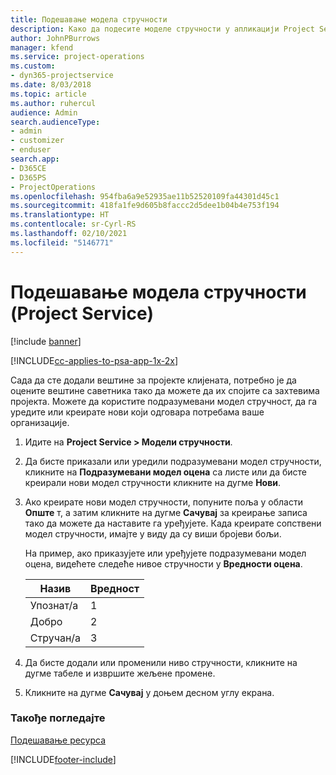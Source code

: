 ```yaml
---
title: Подешавање модела стручности
description: Како да подесите моделе стручности у апликацији Project Service
author: JohnPBurrows
manager: kfend
ms.service: project-operations
ms.custom:
- dyn365-projectservice
ms.date: 8/03/2018
ms.topic: article
ms.author: ruhercul
audience: Admin
search.audienceType:
- admin
- customizer
- enduser
search.app:
- D365CE
- D365PS
- ProjectOperations
ms.openlocfilehash: 954fba6a9e52935ae11b52520109fa44301d45c1
ms.sourcegitcommit: 418fa1fe9d605b8faccc2d5dee1b04b4e753f194
ms.translationtype: HT
ms.contentlocale: sr-Cyrl-RS
ms.lasthandoff: 02/10/2021
ms.locfileid: "5146771"
---
```

# <a name="set-up-proficiency-models-project-service"></a>Подешавање модела стручности (Project Service)

[!include [banner](../includes/psa-now-project-operations.md)]

[!INCLUDE[cc-applies-to-psa-app-1x-2x](../includes/cc-applies-to-psa-app-1x-2x.md)]

Сада да сте додали вештине за пројекте клијената, потребно је да оцените вештине саветника тако да можете да их спојите са захтевима пројекта. Можете да користите подразумевани модел стручност, да га уредите или креирате нови који одговара потребама ваше организације.  
  
1.  Идите на **Project Service > Модели стручности**.  
  
2.  Да бисте приказали или уредили подразумевани модел стручности, кликните на **Подразумевани модел оцена** са листе или да бисте креирали нови модел стручности кликните на дугме **Нови**.  
  
3.  Ако креирате нови модел стручности, попуните поља у области **Опште** т, а затим кликните на дугме **Сачувај** за креирање записа тако да можете да наставите га уређујете. Када креирате сопствени модел стручности, имајте у виду да су виши бројеви бољи.  
  
     На пример, ако приказујете или уређујете подразумевани модел оцена, видећете следеће нивое стручности у **Вредности оцена**.  
  
    |Назив|Вредност|  
    |----------|-----------|  
    |Упознат/а|1|  
    |Добро|2|  
    |Стручан/а|3|  
  
4.  Да бисте додали или променили ниво стручности, кликните на дугме табеле и извршите жељене промене.  
  
5.  Кликните на дугме **Сачувај** у доњем десном углу екрана.  
  
### <a name="see-also"></a>Такође погледајте  
 [Подешавање ресурса](../psa/set-up-resources.md)


[!INCLUDE[footer-include](../includes/footer-banner.md)]